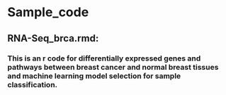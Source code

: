 # Sample_code

## RNA-Seq_brca.rmd: 
### This is an r code for differentially expressed genes and pathways between breast cancer and normal breast tissues and machine learning model selection for sample classification.

